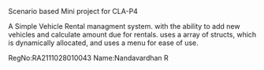 Scenario based Mini project for CLA-P4


A Simple Vehicle Rental managment system.
with the ability to add new vehicles and calculate amount due for rentals.
uses a array of structs, which is dynamically allocated, and uses a menu for ease of use. 


RegNo:RA2111028010043
Name:Nandavardhan R